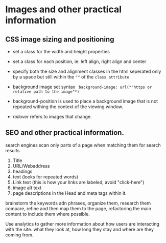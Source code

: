 # Images and other practical information

## CSS image sizing and positioning
- set a class for the width and height properties
- set a class for each position, ie: left align, right align and center
- specify both the size and alignment classes in the html seperated only by a space but still within the `""` of the `class attribute ` 
- background image set syntax ` background-image: url(*"https or relative path to the image"*)`
- background-position is used to place a background image that is not repeated withing the context of the viewing window.

- *rollover* refers to images that change. 

## SEO and other practical information. 

search engines scan only parts of a page when matching them for search results. 
1. Title
2. URL/Webaddress
1. headings
1. text (looks for repeated words)
1. Link text (this is how your links are labeled, avoid "click-here")
1. image alt text
1. page descriptions in the Head and meta tags within it. 

brainstorm the keywords adn phrases, organize them, research them compare, refine and then map them to the page, refactoring the main content to include them where possible. 

Use analytics to gather more information about how users are interacting with the site. what they look at, how long they stay and where are they coming from. 